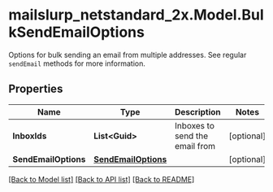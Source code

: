 # mailslurp_netstandard_2x.Model.BulkSendEmailOptions
Options for bulk sending an email from multiple addresses. See regular `sendEmail` methods for more information.

## Properties

Name | Type | Description | Notes
------------ | ------------- | ------------- | -------------
**InboxIds** | **List&lt;Guid&gt;** | Inboxes to send the email from | [optional] 
**SendEmailOptions** | [**SendEmailOptions**](SendEmailOptions) |  | [optional] 

[[Back to Model list]](../README#documentation-for-models) [[Back to API list]](../README#documentation-for-api-endpoints) [[Back to README]](../README)

